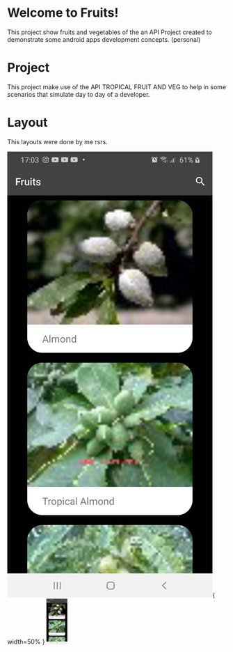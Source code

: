 # Welcome to Fruits!
This project show fruits and vegetables of the an  API
Project created to demonstrate some android apps development concepts. (personal)

# Project
This project make use of the  API TROPICAL FRUIT AND VEG to help in some scenarios that simulate day to day of a developer.

# Layout
This layouts were done by me rsrs.

![Main Screen - All fruits and vegetables](https://github.com/dijoncavalcante/Fruits/blob/main/Screenshot_20210309-170331_Fruits.jpg){ width=50% }
<img src="https://github.com/dijoncavalcante/Fruits/blob/main/Screenshot_20210309-170331_Fruits.jpg" width="48">
